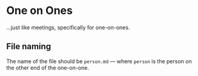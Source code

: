 # One on Ones

…just like meetings, specifically for one-on-ones.

## File naming

The name of the file should be `person.md` — where `person` is the person on the other end of the one-on-one.
